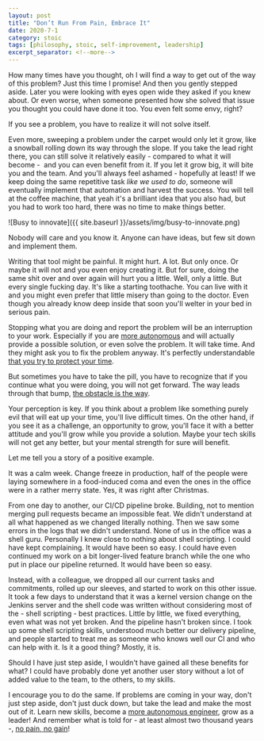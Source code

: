 ```yaml
---
layout: post
title: "Don’t Run From Pain, Embrace It"
date: 2020-7-1
category: stoic
tags: [philosophy, stoic, self-improvement, leadership]
excerpt_separator: <!--more-->
---
```

How many times have you thought, oh I will find a way to get out of the way of this problem? Just this time I promise! And then you gently stepped aside. Later you were looking with eyes open wide they asked if you knew about. Or even worse, when someone presented how she solved that issue you thought you could have done it too. You even felt some envy, right?
<!--more-->

If you see a problem, you have to realize it will not solve itself.

Even more, sweeping a problem under the carpet would only let it grow, like a snowball rolling down its way through the slope. If you take the lead right there, you can still solve it relatively easily - compared to what it will become -  and you can even benefit from it. If you let it grow big, it will bite you and the team. And you'll always feel ashamed - hopefully at least! If we keep doing the same repetitive task _like we used to do_, someone will eventually implement that automation and harvest the success. You will tell at the coffee machine, that yeah it's a brilliant idea that you also had, but you had to work too hard, there was no time to make things better. 

![Busy to innovate]({{ site.baseurl }}/assets/img/busy-to-innovate.png)

Nobody will care and you know it. Anyone can have ideas, but few sit down and implement them.

Writing that tool might be painful. It might hurt. A lot. But only once. Or maybe it will not and you even enjoy creating it. But for sure, doing the same shit over and over again will hurt you a little. Well, only a little. But every single fucking day. It's like a starting toothache. You can live with it and you might even prefer that little misery than going to the doctor. Even though you already know deep inside that soon you'll welter in your bed in serious pain.

Stopping what you are doing and report the problem will be an interruption to your work. Especially if you are [more autonomous](http://sandordargo.com/blog/2020/04/29/4-levels-of-autonomy) and will actually provide a possible solution, or even solve the problem. It will take time. And they might ask you to fix the problem anyway. It's perfectly understandable [that you try to protect your time](http://sandordargo.com/blog/2018/12/05/reconquering-my-job). 

But sometimes you have to take the pill, you have to recognize that if you continue what you were doing, you will not get forward. The way leads through that bump, [the obstacle is the way](http://sandordargo.com/blog/2019/05/30/the-obstacle-is-the-way).

Your perception is key. If you think about a problem like something purely evil that will eat up your time, you'll live difficult times. On the other hand, if you see it as a challenge, an opportunity to grow, you'll face it with a better attitude and you'll grow while you provide a solution. Maybe your tech skills will not get any better, but your mental strength for sure will benefit.

Let me tell you a story of a positive example.

It was a calm week. Change freeze in production, half of the people were laying somewhere in a food-induced coma and even the ones in the office were in a rather merry state. Yes, it was right after Christmas.

From one day to another, our CI/CD pipeline broke. Building, not to mention merging pull requests became an impossible feat. We didn't understand at all what happened as we changed literally nothing. Then we saw some errors in the logs that we didn't understand. None of us in the office was a shell guru. Personally I knew close to nothing about shell scripting. I could have kept complaining. It would have been so easy. I could have even continued my work on a bit longer-lived feature branch while the one who put in place our pipeline returned. It would have been so easy.

Instead, with a colleague, we dropped all our current tasks and commitments, rolled up our sleeves, and started to work on this other issue. It took a few days to understand that it was a kernel version change on the Jenkins server and the shell code was written without considering most of the - shell scripting - best practices. Little by little, we fixed everything, even what was not yet broken. And the pipeline hasn't broken since. I took up some shell scripting skills, understood much better our delivery pipeline, and people started to treat me as someone who knows well our CI and who can help with it. Is it a good thing? Mostly, it is.

Should I have just step aside, I wouldn't have gained all these benefits for what? I could have probably done yet another user story without a lot of added value to the team, to the others, to my skills.

I encourage you to do the same. If problems are coming in your way, don't just step aside, don't just duck down, but take the lead and make the most out of it. Learn new skills, become a [more autonomous engineer](http://sandordargo.com/blog/2020/04/29/4-levels-of-autonomy), grow as a leader!
And remember what is told for - at least almost two thousand years -, [no pain, no gain](https://en.wikipedia.org/wiki/No_pain,_no_gain)!